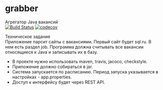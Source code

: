 # grabber
Агрегатор Java вакансий\
[![Build Status](https://www.travis-ci.com/KirillReal/job4j_grabber.svg?branch=main)](https://travis-ci.org/KirillReal/job4j_grubber)
[![codecov](https://codecov.io/gh/KirillReal/job4j_grabber/branch/main/graph/badge.svg?token=HV3GKKWA2H)](https://codecov.io/gh/KirillReal/job4j_grabber)

Техническое задание\
Приложение парсит сайты с вакансиями. Первый сайт будет sql.ru. В нем есть раздел job. Программа должна считывать все вакансии относящиеся к Java и записывать их в базу.

 * В проекте нужно использовать maven, travis, jacoco, checkstyle.
 * Приложение должно собираться в jar.
 * Система запускается по расписанию. Период запуска указывается в настройках - app.properties.
 * Доступ к интерфейсу будет через REST API.


